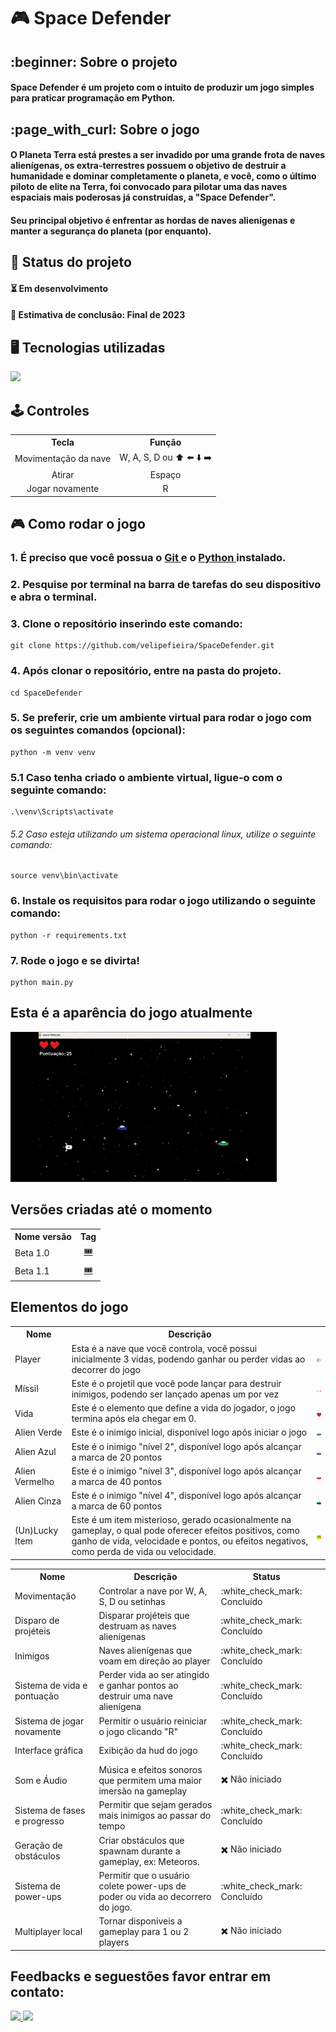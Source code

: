 <h1> 🎮 Space Defender </h1>
<h2> :beginner: Sobre o projeto </h2>
<h4> Space Defender é um projeto com o intuito de produzir um jogo simples para praticar programação em Python. </h4>

<h2> :page_with_curl: Sobre o jogo </h2>
<h4> O Planeta Terra está prestes a ser invadido por uma grande frota de naves alienígenas, os extra-terrestres possuem o objetivo de destruir a humanidade e dominar completamente o planeta, e você, como o último piloto de elite na Terra, foi convocado para pilotar uma das naves espaciais mais poderosas já construídas, a "Space Defender". </h4>
<h4> Seu principal objetivo é enfrentar as hordas de naves alienígenas e manter a segurança do planeta (por enquanto). </h4>

<h2> 📌 Status do projeto </h2>
<h4> ⏳ Em desenvolvimento </h4>
<h4> 📅 Estimativa de conclusão: Final de 2023 </h4>

<h2> 🖥️ Tecnologias utilizadas </h2>
    <img src="https://img.shields.io/badge/Python-3776AB?style=for-the-badge&logo=python&logoColor=white"/>

<h2> 🕹️ Controles </h2>
<table>
  <th> Tecla </th>
  <th> Função </th>
  <tr>
    <td> Movimentação da nave </td>
    <td> W, A, S, D ou ⬆️ ⬅️ ⬇️ ➡️ </td>
  </tr>
  <tr>
    <td align = center> Atirar </td>
    <td align = center> Espaço </td>
  </tr>
  <tr>
    <td align= center>Jogar novamente </td>
    <td align = center>R </td>
  </tr>
</table>

<h2> 🎮 Como rodar o jogo</h2>
<h3>1. É preciso que você possua o <a href="https://git-scm.com/downloads"> Git </a> e o <a href="https://www.python.org/downloads/"> Python </a> instalado. </h3>
<h3> 2. Pesquise por terminal na barra de tarefas  do seu dispositivo e abra o terminal. </h3>
<h3> 3. Clone o repositório inserindo este comando: </h3>

    git clone https://github.com/velipefieira/SpaceDefender.git

<h3> 4. Após clonar o repositório, entre na pasta do projeto. </h3>

    cd SpaceDefender

<h3> 5. Se preferir, crie um ambiente virtual para rodar o jogo com os seguintes comandos (opcional): </h3>

    python -m venv venv

<h3> 5.1 Caso tenha criado o ambiente virtual, ligue-o com o seguinte comando: </h3>

    .\venv\Scripts\activate

<h6> 5.2 Caso esteja utilizando um sistema operacional linux, utilize o seguinte comando: </h3>

    source venv\bin\activate

<h3> 6. Instale os requisitos para rodar o jogo utilizando o seguinte comando: </h3>

    python -r requirements.txt
    
<h3> 7. Rode o jogo e se divirta! </h3>

    python main.py
    
<h2> Esta é a aparência do jogo atualmente </h2>
<img src="/doc/beta1_1.gif"/>

<h2> Versões criadas até o momento </h2>
<table>
  <th>
    Nome versão
  </th>
  <th>
    Tag
  </th>
  <tr>
    <td>
      Beta 1.0
    </td>
    <td align = center>
      <a href="https://github.com/velipefieira/SpaceDefender/tree/Beta1.0"> 🎟️ </a>
    </td>
  </tr>
  <tr>
    <td> Beta 1.1 </td>
    <td align = center>
      <a href="https://github.com/velipefieira/SpaceDefender/tree/Beta1.1"> 🎟️ </a>
    </td>
  </tr>
</table>

<h2> </h2>

<h2> Elementos do jogo </h2>
<table>
  <th> Nome </th>
  <th> Descrição </th>
  <tr>
    <td> Player </td>
    <td> Esta é a nave que você controla, você possui inicialmente 3 vidas, podendo ganhar ou perder vidas ao decorrer do jogo </td>
    <td> <img src="imgs/player.png" width="30px"/>
  </tr>
  <tr>
    <td> Míssil </td>
    <td> Este é o projetil que você pode lançar para destruir inimigos, podendo ser lançado apenas um por vez </td>
    <td> <img src="imgs/missil.png" width="30px"/>
  </tr>
    </tr>
    <tr>
    <td> Vida </td>
    <td> Este é o elemento que define a vida do jogador, o jogo termina após ela chegar em 0.</td>
    <td> <img src="imgs/vida.png" width="30px">
  </tr>
  <tr>
    <td> Alien Verde </td>
    <td> Este é o inimigo inicial, disponível logo após iniciar o jogo </td>
    <td> <img src="imgs/alienvd.png" width="30px">
  </tr>
    <tr>
    <td> Alien Azul </td>
    <td> Este é o inimigo "nível 2", disponível logo após alcançar a marca de 20 pontos </td>
    <td> <img src="imgs/alienaz.png" width="30px">
  </tr>
  </tr>
    <tr>
    <td> Alien Vermelho </td>
    <td> Este é o inimigo "nível 3", disponível logo após alcançar a marca de 40 pontos </td>
    <td> <img src="imgs/alienvm.png" width="30px">
  </tr>
    </tr>
    <tr>
    <td> Alien Cinza </td>
    <td> Este é o inimigo "nível 4", disponível logo após alcançar a marca de 60 pontos </td>
    <td> <img src="imgs/alienci.png" width="30px">
  </tr>
    </tr>
    <tr>
    <td> (Un)Lucky Item </td>
    <td> Este é um item misterioso, gerado ocasionalmente na gameplay, o qual pode oferecer efeitos positivos, como ganho de vida, velocidade e pontos, ou efeitos negativos, como perda de vida ou velocidade. </td>
    <td> <img src="imgs/lucky.png" width="30px">
  </tr>


</table>
<table>
  <th> Nome </th>
  <th> Descrição </th>
  <th> Status </th>
  <tr>
    <td> Movimentação </td>
    <td> Controlar a nave por W, A, S, D ou setinhas </td>
    <td> :white_check_mark: Concluído </td>
  </tr>
  <tr>
    <td> Disparo de projéteis </td>
    <td> Disparar projéteis que destruam as naves alienígenas </td>
    <td> :white_check_mark: Concluído </td>
  </tr>
  <tr>
    <td> Inimigos </td>
    <td> Naves alienígenas que voam em direção ao player </td>
    <td> :white_check_mark: Concluído <td>
  </tr>
  <tr>
    <td> Sistema de vida e pontuação </td>
    <td> Perder vida ao ser atingido e ganhar pontos ao destruir uma nave alienígena </td>
    <td> :white_check_mark: Concluído </td>
  </tr>
    <tr> 
    <td> Sistema de jogar novamente </td>
    <td> Permitir o usuário reiniciar o jogo clicando "R" </td>
    <td> :white_check_mark: Concluído </td>
  </tr>
  <tr>
    <td> Interface gráfica </td>
    <td> Exibição da hud do jogo </td>
    <td> :white_check_mark: Concluído </td>
  </tr>
  <tr>
    <td> Som e Áudio </td>
    <td> Música e efeitos sonoros que permitem uma maior imersão na gameplay </td>
    <td> ✖️ Não iniciado </td>
  </tr>
  <tr>
    <td> Sistema de fases e progresso </td>
    <td> Permitir que sejam gerados mais inimigos ao passar do tempo </td>
    <td> :white_check_mark: Concluído </td>
  </tr>
  <tr>
    <td> Geração de obstáculos </td>
    <td> Criar obstáculos que spawnam durante a gameplay, ex: Meteoros. </td>
    <td> ✖️ Não iniciado </td>
  </tr>
  <tr>
    <td> Sistema de power-ups </td>
    <td> Permitir que o usuário colete power-ups de poder ou vida ao decorrero do jogo. </td>
    <td> :white_check_mark: Concluído </td>
 </tr>
 <tr>
   <td> Multiplayer local </td>
   <td> Tornar disponíveis a gameplay para 1 ou 2 players </td>
   <td> ✖️ Não iniciado </td>
 </tr>
</table>

<h2> Feedbacks e seguestões favor entrar em contato: </h2>
<a href="https://www.instagram.com/velipefieira"> <img src="https://img.shields.io/badge/Instagram-151515?style=for-the-badge&logo=instagram"/> </a>
<a href=""mailto:felipevieiragabriel@gmail.com""> <img src="https://img.shields.io/badge/Gmail-151515?style=for-the-badge&logo=gmail"></img></a>

